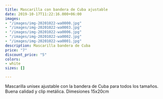 ```yaml
---
title: Mascarilla con bandera de Cuba ajustable
date: 2019-10-17T11:22:16.000+06:00
images:
- "/images/img-20201022-wa0000.jpg"
- "/images/img-20201022-wa0003.jpg"
- "/images/img-20201022-wa0006.jpg"
- "/images/img-20201022-wa0002.jpg"
- "/images/img-20201022-wa0001.jpg"
description: Mascarilla bandera de Cuba
price: "7"
discount_price: "5"
colors:
- white
sizes: []

---
```

Mascarilla unisex ajustable con la bandera de Cuba para todos los tamaños. Buena calidad y clip metálica. Dimesiones 15x20cm